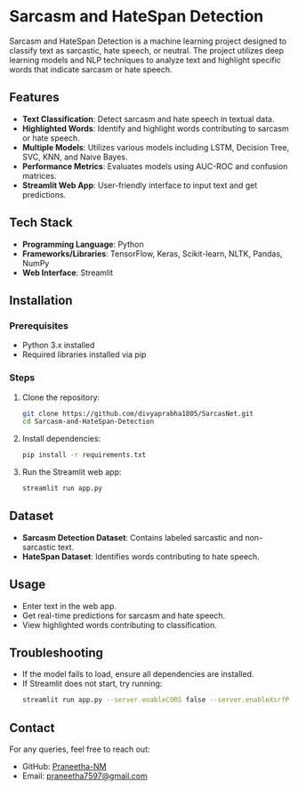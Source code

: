 # Sarcasm and HateSpan Detection

Sarcasm and HateSpan Detection is a machine learning project designed to classify text as sarcastic, hate speech, or neutral. The project utilizes deep learning models and NLP techniques to analyze text and highlight specific words that indicate sarcasm or hate speech.

## Features
- **Text Classification**: Detect sarcasm and hate speech in textual data.
- **Highlighted Words**: Identify and highlight words contributing to sarcasm or hate speech.
- **Multiple Models**: Utilizes various models including LSTM, Decision Tree, SVC, KNN, and Naive Bayes.
- **Performance Metrics**: Evaluates models using AUC-ROC and confusion matrices.
- **Streamlit Web App**: User-friendly interface to input text and get predictions.

## Tech Stack
- **Programming Language**: Python
- **Frameworks/Libraries**: TensorFlow, Keras, Scikit-learn, NLTK, Pandas, NumPy
- **Web Interface**: Streamlit

## Installation
### Prerequisites
- Python 3.x installed
- Required libraries installed via pip

### Steps
1. Clone the repository:
   ```sh
   git clone https://github.com/divyaprabha1805/SarcasNet.git
   cd Sarcasm-and-HateSpan-Detection
   ```
2. Install dependencies:
   ```sh
   pip install -r requirements.txt
   ```
3. Run the Streamlit web app:
   ```sh
   streamlit run app.py
   ```

## Dataset
- **Sarcasm Detection Dataset**: Contains labeled sarcastic and non-sarcastic text.
- **HateSpan Dataset**: Identifies words contributing to hate speech.

## Usage
- Enter text in the web app.
- Get real-time predictions for sarcasm and hate speech.
- View highlighted words contributing to classification.

## Troubleshooting
- If the model fails to load, ensure all dependencies are installed.
- If Streamlit does not start, try running:
  ```sh
  streamlit run app.py --server.enableCORS false --server.enableXsrfProtection false
  ```

## Contact
For any queries, feel free to reach out:
- GitHub: [Praneetha-NM](https://github.com/Praneetha-NM)
- Email: [praneetha7597@gmail.com](mailto:praneetha7597@gmail.com)

